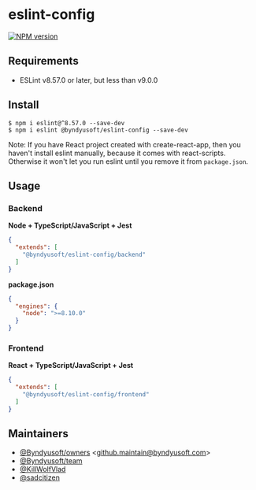# eslint-config

[![NPM version](https://img.shields.io/npm/v/@byndyusoft/eslint-config.svg)](https://www.npmjs.com/package/@byndyusoft/eslint-config)


## Requirements

- ESLint v8.57.0 or later, but less than v9.0.0

## Install

```shell script
$ npm i eslint@^8.57.0 --save-dev
$ npm i eslint @byndyusoft/eslint-config --save-dev
```

Note: If you have React project created with create-react-app, then you haven't install eslint manually, because it comes with react-scripts. Otherwise it won't let you run eslint until you remove it from `package.json`.

## Usage

### Backend 
**Node + TypeScript/JavaScript + Jest**

```json
{
  "extends": [
    "@byndyusoft/eslint-config/backend"
  ]
}
```

**package.json**

```json
{
  "engines": {
    "node": ">=8.10.0"
  }
}
```

### Frontend 
**React + TypeScript/JavaScript + Jest**

```json
{
  "extends": [
    "@byndyusoft/eslint-config/frontend"
  ]
}
```

## Maintainers

- [@Byndyusoft/owners](https://github.com/orgs/Byndyusoft/teams/owners) <<github.maintain@byndyusoft.com>>
- [@Byndyusoft/team](https://github.com/orgs/Byndyusoft/teams/team)
- [@KillWolfVlad](https://github.com/KillWolfVlad)
- [@sadcitizen](https://github.com/sadcitizen)

